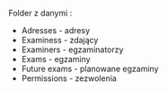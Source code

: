 Folder z danymi :  
- Adresses - adresy  
- Examiness - zdający  
- Examiners - egzaminatorzy  
- Exams - egzaminy  
- Future exams - planowane egzaminy
- Permissions - zezwolenia
